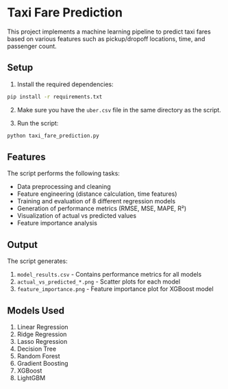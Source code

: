 # Taxi Fare Prediction

This project implements a machine learning pipeline to predict taxi fares based on various features such as pickup/dropoff locations, time, and passenger count.

## Setup

1. Install the required dependencies:
```bash
pip install -r requirements.txt
```

2. Make sure you have the `uber.csv` file in the same directory as the script.

3. Run the script:
```bash
python taxi_fare_prediction.py
```

## Features

The script performs the following tasks:
- Data preprocessing and cleaning
- Feature engineering (distance calculation, time features)
- Training and evaluation of 8 different regression models
- Generation of performance metrics (RMSE, MSE, MAPE, R²)
- Visualization of actual vs predicted values
- Feature importance analysis

## Output

The script generates:
1. `model_results.csv` - Contains performance metrics for all models
2. `actual_vs_predicted_*.png` - Scatter plots for each model
3. `feature_importance.png` - Feature importance plot for XGBoost model

## Models Used

1. Linear Regression
2. Ridge Regression
3. Lasso Regression
4. Decision Tree
5. Random Forest
6. Gradient Boosting
7. XGBoost
8. LightGBM 